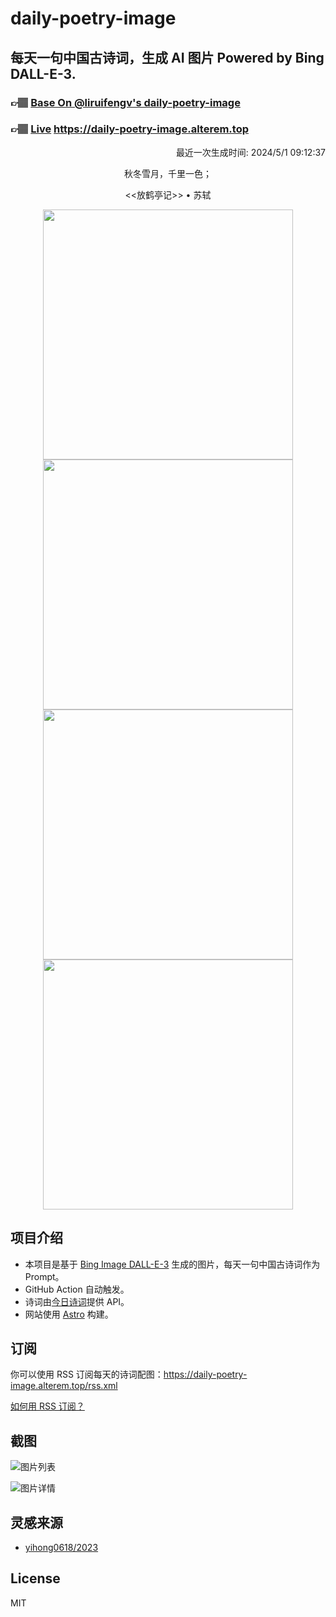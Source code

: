 
# daily-poetry-image

## 每天一句中国古诗词，生成 AI 图片 Powered by Bing DALL-E-3.

### 👉🏽 [Base On @liruifengv's daily-poetry-image](https://github.com/liruifengv/daily-poetry-image)

### 👉🏽 [Live](https://daily-poetry-image.alterem.top/) https://daily-poetry-image.alterem.top

<p align="right">
  最近一次生成时间: 2024/5/1 09:12:37
</p>
<p align="center">
秋冬雪月，千里一色；
</p>
<p align="center">
<<放鹤亭记>> • 苏轼
</p>
<p align="center">
<img src="https://tse4.mm.bing.net/th/id/OIG2.Iy5RNFtXiU6Ilhu.iN_3" height="400" width="400" />
<img src="https://tse1.mm.bing.net/th/id/OIG2.W6eR6DKuAOwVjjmxA3AF" height="400" width="400" />
<img src="https://tse1.mm.bing.net/th/id/OIG2.SuV0YFHkx4RS8_vP5siV" height="400" width="400" />
<img src="https://tse1.mm.bing.net/th/id/OIG2.pBx9lwA1N.OcbeRzEwFT" height="400" width="400" />
</p>

## 项目介绍

-   本项目是基于 [Bing Image DALL-E-3](https://www.bing.com/images/create) 生成的图片，每天一句中国古诗词作为 Prompt。
-   GitHub Action 自动触发。
-   诗词由[今日诗词](https://www.jinrishici.com/)提供 API。
-   网站使用 [Astro](https://astro.build) 构建。

## 订阅

你可以使用 RSS 订阅每天的诗词配图：https://daily-poetry-image.alterem.top/rss.xml

[如何用 RSS 订阅？](https://zhuanlan.zhihu.com/p/55026716)

## 截图

![图片列表](./screenshots/Snipaste_2023-12-28_21-00-26.png)

![图片详情](./screenshots/Snipaste_2023-12-28_21-00-53.png)

## 灵感来源

-   [yihong0618/2023](https://github.com/yihong0618/2023)

## License

MIT
